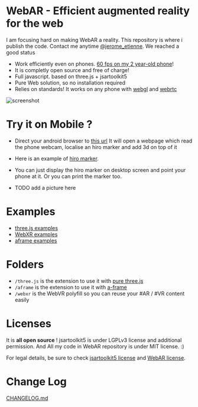 # WebAR - Efficient augmented reality for the web

I am focusing hard on making WebAR a reality. 
This repository is where i publish the code.
Contact me anytime [@jerome_etienne](https://twitter.com/jerome_etienne).
We reached a good status

- Work efficiently even on phones. [60 fps on my 2 year-old phone](https://twitter.com/jerome_etienne/status/831333879810236421)!
- It is completly open source and free of charge!
- Full javascript. based on three.js + jsartoolkit5
- Pure Web solution, so no installation required
- Relies on standards! It works on any phone with [webgl](http://caniuse.com/#feat=webgl) and [webrtc](http://caniuse.com/#feat=stream)

![screenshot](https://cloud.githubusercontent.com/assets/252962/23068128/40343608-f51a-11e6-8cb3-900e37a7f658.jpg)

# Try it on Mobile ?
- Direct your android browser to [this url](https://jeromeetienne.github.io/WebAR/three.js/examples/performance.html)
  It will open a webpage which read the phone webcam, localise an hiro marker and add 3d on top of it
- Here is an example of [hiro marker](http://wibiwardhono.lecture.ub.ac.id/files/2015/01/HIRO.jpg).
- You can just display the hiro marker on desktop screen and point your phone at it.
  Or you can print the marker too.

- TODO add a picture here

# Examples
- [three.js examples](https://jeromeetienne.github.io/WebAR/three.js/examples/)
- [WebXR examples](https://jeromeetienne.github.io/WebAR/webxr/examples/)
- [aframe examples](https://jeromeetienne.github.io/WebAR/aframe/examples/)


# Folders
- ```/three.js``` is the extension to use it with [pure three.js](https://threejs.org)
- ```/aframe``` is the extension to use it with [a-frame](https://aframe.io)
- ```/webxr``` is the WebVR polyfill so you can reuse your #AR / #VR content easily

# Licenses
It is **all open source** ! jsartoolkit5 is under LGPLv3 license and additional permission.
And All my code in WebAR repository is under MIT license. :)

For legal details, be sure to check [jsartoolkit5 license](https://github.com/artoolkit/jsartoolkit5/blob/master/LICENSE.txt)
and [WebAR license](https://github.com/jeromeetienne/WebAR/blob/master/LICENSE.txt).


# Change Log
[CHANGELOG.md](https://github.com/jeromeetienne/WebAR/blob/master/CHANGELOG.md)
